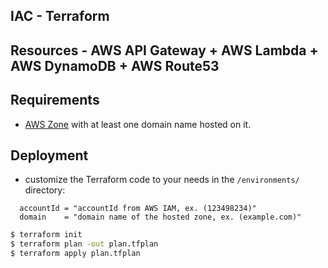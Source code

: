 ## IAC - Terraform
## Resources - AWS API Gateway + AWS Lambda + AWS DynamoDB + AWS Route53

## Requirements
- [AWS Zone](https://aws.amazon.com/route53/pricing/zone-pricing/) with at least one domain name hosted on it.

## Deployment
- customize the Terraform code to your needs in the `/environments/` directory:
```HCL
  accountId = "accountId from AWS IAM, ex. (123498234)"
  domain    = "domain name of the hosted zone, ex. (example.com)"
```

```bash
$ terraform init
$ terraform plan -out plan.tfplan
$ terraform apply plan.tfplan
```